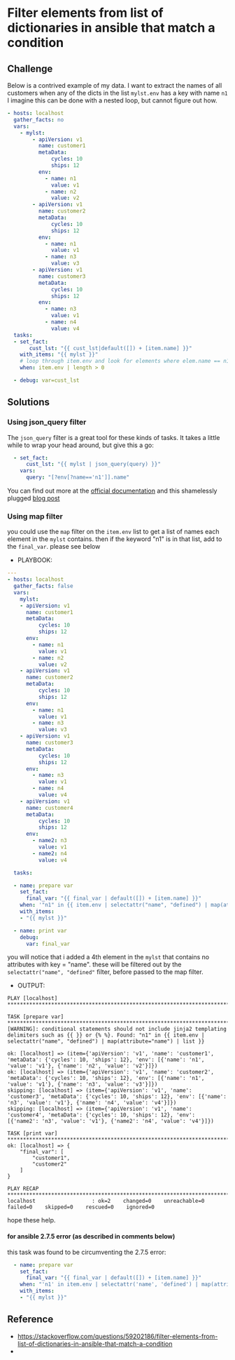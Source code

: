 
# Filter elements from list of dictionaries in ansible that match a condition

## Challenge

Below is a contrived example of my data. I want to extract the names of all customers when any of the dicts in the list `mylst.env` has a key with name `n1` I imagine this can be done with a nested loop, but cannot figure out how.

```yaml
- hosts: localhost
  gather_facts: no
  vars:
    - mylst:
        - apiVersion: v1
          name: customer1
          metaData:
              cycles: 10
              ships: 12
          env:
            - name: n1
              value: v1
            - name: n2
              value: v2
        - apiVersion: v1
          name: customer2
          metaData:
              cycles: 10
              ships: 12
          env:
            - name: n1
              value: v1
            - name: n3
              value: v3
        - apiVersion: v1
          name: customer3
          metaData:
              cycles: 10
              ships: 12
          env:
            - name: n3
              value: v1
            - name: n4
              value: v4
  tasks:
  - set_fact: 
       cust_lst: "{{ cust_lst|default([]) + [item.name] }}"
    with_items: "{{ mylst }}"
    # loop through item.env and look for elements where elem.name == n1
    when: item.env | length > 0

  - debug: var=cust_lst 
```


## Solutions

### Using json_query filter

The `json_query` filter is a great tool for these kinds of tasks. It takes a little while to wrap your head around, but give this a go:

```yaml
  - set_fact:
      cust_lst: "{{ mylst | json_query(query) }}"
    vars:
      query: "[?env[?name=='n1']].name"
```

You can find out more at the [official documentation](https://docs.ansible.com/ansible/latest/collections/community/general/docsite/filter_guide.html#selecting-json-data-json-queries) and this shamelessly plugged [blog post](https://parko.id.au/2018/08/16/complex-data-structures-and-the-ansible-json_query-filter/)


### Using map filter

you could use the `map` filter on the `item.env` list to get a list of names each element in the `mylst` contains. then if the keyword "n1" is in that list, add to the `final_var`. please see below

* PLAYBOOK:

```yaml
---
- hosts: localhost
  gather_facts: false
  vars:
    mylst:
    - apiVersion: v1
      name: customer1
      metaData:
          cycles: 10
          ships: 12
      env:
        - name: n1
          value: v1
        - name: n2
          value: v2
    - apiVersion: v1
      name: customer2
      metaData:
          cycles: 10
          ships: 12
      env:
        - name: n1
          value: v1
        - name: n3
          value: v3
    - apiVersion: v1
      name: customer3
      metaData:
          cycles: 10
          ships: 12
      env:
        - name: n3
          value: v1
        - name: n4
          value: v4
    - apiVersion: v1
      name: customer4
      metaData:
          cycles: 10
          ships: 12
      env:
        - name2: n3
          value: v1
        - name2: n4
          value: v4

  tasks:

  - name: prepare var
    set_fact:
      final_var: "{{ final_var | default([]) + [item.name] }}"
    when: '"n1" in {{ item.env | selectattr("name", "defined") | map(attribute="name") | list }}'
    with_items:
    - "{{ mylst }}"

  - name: print var
    debug:
      var: final_var
```

you will notice that i added a 4th element in the `mylst` that contains no attributes with key = "name". these will be filtered out by the `selectattr("name", "defined"` filter, before passed to the map filter.

* OUTPUT:

```shell
PLAY [localhost] *******************************************************************************************************************************************************************************************************

TASK [prepare var] *****************************************************************************************************************************************************************************************************
[WARNING]: conditional statements should not include jinja2 templating delimiters such as {{ }} or {% %}. Found: "n1" in {{ item.env | selectattr("name", "defined") | map(attribute="name") | list }}

ok: [localhost] => (item={'apiVersion': 'v1', 'name': 'customer1', 'metaData': {'cycles': 10, 'ships': 12}, 'env': [{'name': 'n1', 'value': 'v1'}, {'name': 'n2', 'value': 'v2'}]})
ok: [localhost] => (item={'apiVersion': 'v1', 'name': 'customer2', 'metaData': {'cycles': 10, 'ships': 12}, 'env': [{'name': 'n1', 'value': 'v1'}, {'name': 'n3', 'value': 'v3'}]})
skipping: [localhost] => (item={'apiVersion': 'v1', 'name': 'customer3', 'metaData': {'cycles': 10, 'ships': 12}, 'env': [{'name': 'n3', 'value': 'v1'}, {'name': 'n4', 'value': 'v4'}]}) 
skipping: [localhost] => (item={'apiVersion': 'v1', 'name': 'customer4', 'metaData': {'cycles': 10, 'ships': 12}, 'env': [{'name2': 'n3', 'value': 'v1'}, {'name2': 'n4', 'value': 'v4'}]}) 

TASK [print var] *******************************************************************************************************************************************************************************************************
ok: [localhost] => {
    "final_var": [
        "customer1",
        "customer2"
    ]
}

PLAY RECAP *************************************************************************************************************************************************************************************************************
localhost                  : ok=2    changed=0    unreachable=0    failed=0    skipped=0    rescued=0    ignored=0  
```

hope these help.

#### for ansible 2.7.5 error (as described in comments below)

this task was found to be circumventing the 2.7.5 error:

```yaml
  - name: prepare var
    set_fact:
      final_var: "{{ final_var | default([]) + [item.name] }}"
    when: "'n1' in item.env | selectattr('name', 'defined') | map(attribute='name') | list"
    with_items:
    - "{{ mylst }}"
```

## Reference

* https://stackoverflow.com/questions/59202186/filter-elements-from-list-of-dictionaries-in-ansible-that-match-a-condition
* 